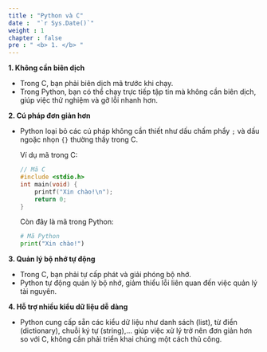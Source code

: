 ```yaml
---
title : "Python và C"
date :  "`r Sys.Date()`" 
weight : 1 
chapter : false
pre : " <b> 1. </b> "
---
```

**1. Không cần biên dịch**

- Trong C, bạn phải biên dịch mã trước khi chạy.
- Trong Python, bạn có thể chạy trực tiếp tập tin mà không cần biên dịch, giúp việc thử nghiệm và gỡ lỗi nhanh hơn.

**2. Cú pháp đơn giản hơn**

- Python loại bỏ các cú pháp không cần thiết như dấu chấm phẩy `;` và dấu ngoặc nhọn `{}` thường thấy trong C.

   Ví dụ mã trong C:

   ```c
   // Mã C
   #include <stdio.h>
   int main(void) {
       printf("Xin chào!\n");
       return 0;
   }
   ```

   Còn đây là mã trong Python:

   ```python
   # Mã Python
   print("Xin chào!")
   ```

**3. Quản lý bộ nhớ tự động**

- Trong C, bạn phải tự cấp phát và giải phóng bộ nhớ.
- Python tự động quản lý bộ nhớ, giảm thiểu lỗi liên quan đến việc quản lý tài nguyên.

**4. Hỗ trợ nhiều kiểu dữ liệu dễ dàng**

- Python cung cấp sẵn các kiểu dữ liệu như danh sách (list), từ điển (dictionary), chuỗi ký tự (string),... giúp việc xử lý trở nên đơn giản hơn so với C, không cần phải triển khai chúng một cách thủ công.